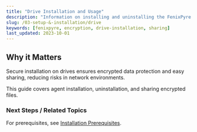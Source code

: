 ```yaml
---
title: "Drive Installation and Usage"
description: "Information on installing and uninstalling the FenixPyre agent for drives, including sharing options."
slug: /03-setup-&-installation/drive
keywords: [fenixpyre, encryption, drive-installation, sharing]
last_updated: 2023-10-01
---
```


## Why it Matters
Secure installation on drives ensures encrypted data protection and easy sharing, reducing risks in network environments.

This guide covers agent installation, uninstallation, and sharing encrypted files.

### Next Steps / Related Topics
For prerequisites, see [Installation Prerequisites](/03-setup-&-installation/prerequisites.md).